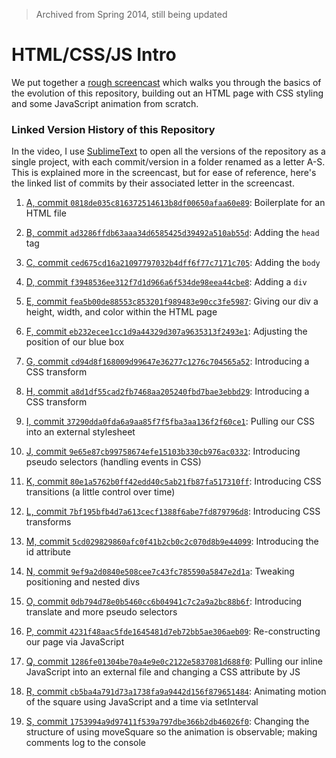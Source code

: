 > Archived from Spring 2014, still being updated

HTML/CSS/JS Intro
=====================

We put together a [rough screencast](https://www.youtube.com/watch?v=AS9Tr4gNCP0) which walks you through the basics of the evolution of this repository, building out an HTML page with CSS styling and some JavaScript animation from scratch.


### Linked Version History of this Repository

In the video, I use [SublimeText](http://www.sublimetext.com/) to open all the versions of the repository as a single project, with each commit/version in a folder renamed as a letter A-S.  This is explained more in the screencast, but for ease of reference, here's the linked list of commits by their associated letter in the screencast.

1. [A, commit `0818de035c816372514613b8df00650afaa60e89`](https://github.com/dgmd/html-css-js-intro/tree/0818de035c816372514613b8df00650afaa60e89): Boilerplate for an HTML file

2. [B, commit `ad3286ffdb63aaa34d6585425d39492a510ab55d`](https://github.com/dgmd/html-css-js-intro/tree/ad3286ffdb63aaa34d6585425d39492a510ab55d): Adding the `head` tag

3. [C, commit `ced675cd16a21097797032b4dff6f77c7171c705`](https://github.com/dgmd/html-css-js-intro/tree/ced675cd16a21097797032b4dff6f77c7171c705): Adding the `body`

4. [D, commit `f3948536ee312f7d1d966a6f534de98eea44cbe8`](https://github.com/dgmd/html-css-js-intro/tree/f3948536ee312f7d1d966a6f534de98eea44cbe8): Adding a `div`

5. [E, commit `fea5b00de88553c853201f989483e90cc3fe5987`](https://github.com/dgmd/html-css-js-intro/tree/fea5b00de88553c853201f989483e90cc3fe5987): Giving our div a height, width, and color within the HTML page

6. [F, commit `eb232ecee1cc1d9a44329d307a9635313f2493e1`](https://github.com/dgmd/html-css-js-intro/tree/eb232ecee1cc1d9a44329d307a9635313f2493e1): Adjusting the position of our blue box

7. [G, commit `cd94d8f168009d99647e36277c1276c704565a52`](https://github.com/dgmd/html-css-js-intro/tree/cd94d8f168009d99647e36277c1276c704565a52): Introducing a CSS transform

8. [H, commit `a8d1df55cad2fb7468aa205240fbd7bae3ebbd29`](https://github.com/dgmd/html-css-js-intro/tree/a8d1df55cad2fb7468aa205240fbd7bae3ebbd29): Introducing a CSS transform

9. [I, commit `37290dda0fda6a9aa85f7f5fba3aa136f2f60ce1`](https://github.com/dgmd/html-css-js-intro/tree/37290dda0fda6a9aa85f7f5fba3aa136f2f60ce1): Pulling our CSS into an external stylesheet

10. [J, commit `9e65e87cb99758674efe15103b330cb976ac0332`](https://github.com/dgmd/html-css-js-intro/tree/9e65e87cb99758674efe15103b330cb976ac0332): Introducing pseudo selectors (handling events in CSS)

11. [K, commit `80e1a5762b0ff42edd40c5ab21fb87fa517310ff`](https://github.com/dgmd/html-css-js-intro/tree/80e1a5762b0ff42edd40c5ab21fb87fa517310ff): Introducing CSS transitions (a little control over time)

12. [L, commit `7bf195bfb4d7a613cecf1388f6abe7fd879796d8`](https://github.com/dgmd/html-css-js-intro/tree/7bf195bfb4d7a613cecf1388f6abe7fd879796d8): Introducing CSS transforms

13. [M, commit `5cd029829860afc0f41b2cb0c2c070d8b9e44099`](https://github.com/dgmd/html-css-js-intro/tree/5cd029829860afc0f41b2cb0c2c070d8b9e44099): Introducing the id attribute

14. [N, commit `9ef9a2d0840e508cee7c43fc785590a5847e2d1a`](https://github.com/dgmd/html-css-js-intro/tree/9ef9a2d0840e508cee7c43fc785590a5847e2d1a): Tweaking positioning and nested divs

15. [O, commit `0db794d78e0b5460cc6b04941c7c2a9a2bc88b6f`](https://github.com/dgmd/html-css-js-intro/tree/0db794d78e0b5460cc6b04941c7c2a9a2bc88b6f): Introducing translate and more pseudo selectors

16. [P, commit `4231f48aac5fde1645481d7eb72bb5ae306aeb09`](https://github.com/dgmd/html-css-js-intro/tree/4231f48aac5fde1645481d7eb72bb5ae306aeb09): Re-constructing our page via JavaScript

17. [Q, commit `1286fe01304be70a4e9e0c2122e5837081d688f0`](https://github.com/dgmd/html-css-js-intro/tree/1286fe01304be70a4e9e0c2122e5837081d688f0): Pulling our inline JavaScript into an external file and changing a CSS attribute by JS

18. [R, commit `cb5ba4a791d73a1738fa9a9442d156f879651484`](https://github.com/dgmd/html-css-js-intro/tree/cb5ba4a791d73a1738fa9a9442d156f879651484): Animating motion of the square using JavaScript and a time via setInterval

19. [S, commit `1753994a9d97411f539a797dbe366b2db46026f0`](https://github.com/dgmd/html-css-js-intro/tree/1753994a9d97411f539a797dbe366b2db46026f0): Changing the structure of using moveSquare so the animation is observable; making comments log to the console
